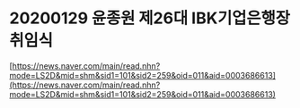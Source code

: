 # 20200129 윤종원 제26대 IBK기업은행장 취임식

[https://news.naver.com/main/read.nhn?mode=LS2D&mid=shm&sid1=101&sid2=259&oid=011&aid=0003686613](https://news.naver.com/main/read.nhn?mode=LS2D&mid=shm&sid1=101&sid2=259&oid=011&aid=0003686613)